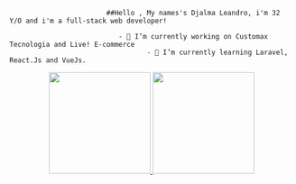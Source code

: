                             ##Hello , My names's Djalma Leandro, i'm 32 Y/O and i'm a full-stack web developer!

                               - 🔭 I’m currently working on Customax Tecnologia and Live! E-commerce
                                      - 🌱 I’m currently learning Laravel, React.Js and VueJs.

<div align="center">
  <a href="https://github.com/xdiija">
  <img height="180em" src="https://github-readme-stats.vercel.app/api?username=xdiija&show_icons=true&theme=dark&include_all_commits=true&count_private=false"/>
  <img height="180em" src="https://github-readme-stats.vercel.app/api/top-langs/?username=xdiija&layout=compact&langs_count=8&theme=dark"/>
</div>
